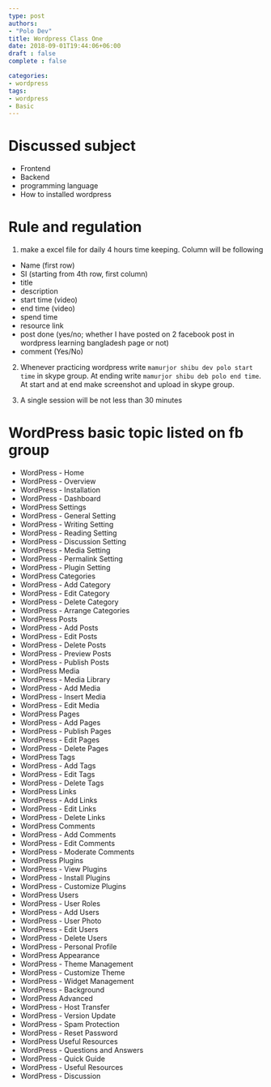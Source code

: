 ```yaml
---
type: post
authors:
- "Polo Dev"
title: Wordpress Class One
date: 2018-09-01T19:44:06+06:00
draft : false
complete : false

categories:
- wordpress
tags:
- wordpress
- Basic
---
```


# Discussed subject
* Frontend
* Backend
* programming language
* How to installed wordpress

# Rule and regulation


1. make a excel file for daily 4 hours time keeping. Column  will be following
  * Name (first row)
  * SI (starting from 4th row, first column)
  * title
  * description
  * start time (video)
  * end time  (video)
  * spend time
  * resource link
  * post done (yes/no; whether I have posted on 2 facebook post in wordpress learning bangladesh page or not)
  * comment (Yes/No)

2. Whenever practicing wordpress write `mamurjor shibu dev polo start time` in skype group. At ending write `mamurjor shibu deb polo end time`. At start and at end make screenshot and upload in skype group.

3. A single session will be not less than 30 minutes



# WordPress basic topic listed on fb group

* WordPress - Home
* WordPress - Overview
* WordPress - Installation
* WordPress - Dashboard
* WordPress Settings
* WordPress - General Setting
* WordPress - Writing Setting
* WordPress - Reading Setting
* WordPress - Discussion Setting
* WordPress - Media Setting
* WordPress - Permalink Setting
* WordPress - Plugin Setting
* WordPress Categories
* WordPress - Add Category
* WordPress - Edit Category
* WordPress - Delete Category
* WordPress - Arrange Categories
* WordPress Posts
* WordPress - Add Posts
* WordPress - Edit Posts
* WordPress - Delete Posts
* WordPress - Preview Posts
* WordPress - Publish Posts
* WordPress Media
* WordPress - Media Library
* WordPress - Add Media
* WordPress - Insert Media
* WordPress - Edit Media
* WordPress Pages
* WordPress - Add Pages
* WordPress - Publish Pages
* WordPress - Edit Pages
* WordPress - Delete Pages
* WordPress Tags
* WordPress - Add Tags
* WordPress - Edit Tags
* WordPress - Delete Tags
* WordPress Links
* WordPress - Add Links
* WordPress - Edit Links
* WordPress - Delete Links
* WordPress Comments
* WordPress - Add Comments
* WordPress - Edit Comments
* WordPress - Moderate Comments
* WordPress Plugins
* WordPress - View Plugins
* WordPress - Install Plugins
* WordPress - Customize Plugins
* WordPress Users
* WordPress - User Roles
* WordPress - Add Users
* WordPress - User Photo
* WordPress - Edit Users
* WordPress - Delete Users
* WordPress - Personal Profile
* WordPress Appearance
* WordPress - Theme Management
* WordPress - Customize Theme
* WordPress - Widget Management
* WordPress - Background
* WordPress Advanced
* WordPress - Host Transfer
* WordPress - Version Update
* WordPress - Spam Protection
* WordPress - Reset Password
* WordPress Useful Resources
* WordPress - Questions and Answers
* WordPress - Quick Guide
* WordPress - Useful Resources
* WordPress - Discussion

